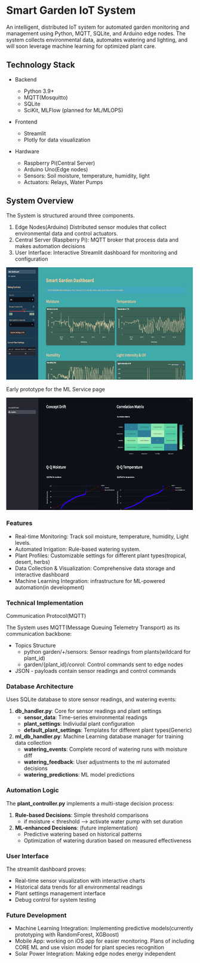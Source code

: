 # Smart Garden IoT System
An intelligent, distributed IoT system for automated garden monitoring and management using Python, MQTT, SQLite,
and Arduino edge nodes. The system collects environmental data, automates watering and lighting, and will soon leverage machine
learning for optimized plant care.

## Technology Stack
* Backend
    * Python 3.9+
    * MQTT(Mosquitto)
    * SQLite
    * SciKit, MLFlow (planned for ML/MLOPS)

* Frontend
  * Streamlit
  * Plotly for data visualization

* Hardware
  * Raspberry Pi(Central Server)
  * Arduino Uno(Edge nodes)
  * Sensors: Soil moisture, temperature, humidity, light
  * Actuators: Relays, Water Pumps
  
## System Overview
The System is structured around three components.
1. Edge Nodes(Arduino) Distributed sensor modules that collect environmental data and control actuators.
2. Central Server (Raspberry Pi): MQTT broker that process data and makes automation decisions
3. User Interface: Interactive Streamlit dashboard for monitoring and configuration


<img src="images/main_page_db.png" width="500" height="300" alt="Main Dashboard">

Early prototype for the ML Service page

<img src="images/ml_page_db.png" width="500" height="300" alt="ML Page">

### Features

* Real-time Monitoring: Track soil moisture, temperature, humidity, Light levels.
* Automated Irrigation: Rule-based watering system.
* Plant Profiles: Customizable settings for different plant types(tropical, desert, herbs)
* Data Collection & Visualization: Comprehensive data storage and interactive dashboard
* Machine Learning Integration: infrastructure for ML-powered automation(in development)

### Technical Implementation

Communication Protocol(MQTT)

The System uses MQTT(Message Queuing Telemetry Transport) as its communication backbone:

* Topics Structure
  * python garden/+/sensors: Sensor readings from plants(wildcard for plant_id)
  * garden/{plant_id}/conrol: Control commands sent to edge nodes
* JSON - payloads contain sensor readings and control commands

### Database Architecture
Uses SQLite database to store sensor readings, and watering events:
1. **db_handler.py**: Core for sensor readings and plant settings
   * **sensor_data**: Time-series environmental readings
   * **plant_settings**: Indiviudal plant configuration
   * **default_plant_settings**: Templates for different plant types(Generic)
2. **ml_db_handler.py**: Machine Learning database manager for training data collection
   * **watering_events**: Complete record of watering runs with moisture diff
   * **watering_feedback**: User adjustments to the ml automated decisions
   * **watering_predictions**: ML model predictions
### Automation Logic
The **plant_controller.py** implements a multi-stage decision process: 
1. **Rule-based Decisions**: Simple threshold comparisons
   * if moisture < threshold --> activate water pump with set duration
2. **ML-enhanced Decisions**: (future implementation)
    * Predictive watering based on historical patterns 
    * Optimization of watering duration based on measured effectiveness
### User Interface
The streamlit dashboard proves: 
* Real-time sensor visualization with interactive charts
* Historical data trends for all environmental readings
* Plant settings management interface
* Debug control for system testing

### Future Development
* Machine Learning Integration: Implementing predictive models(currently prototyping with RandomForest, XGBoost)
* Mobile App: working on iOS app for easier monitoring. Plans of including CORE ML and use vision model for plant species recognition
* Solar Power Integration: Making edge nodes energy independent

